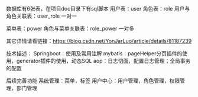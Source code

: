 数据库有6张表，在项目doc目录下有sql脚本
用户表：user
角色表：role
用户与角色关联表：user_role  一对一

菜单表：power
角色与菜单关联表：role_power 一对多


其它详情请看链接：https://blog.csdn.net/YonJarLuo/article/details/81187239

技术描述：
    Springboot：使用及常用注解
    mybatis：pageHelper分页插件的使用，generator插件的使用，动态SQL
    aop：日志切面，配置日志管理；全局事务的配置
    
后续完善功能
    系统管理：菜单，标签
    用户中心：用户管理，角色管理，权限管理，部门管理